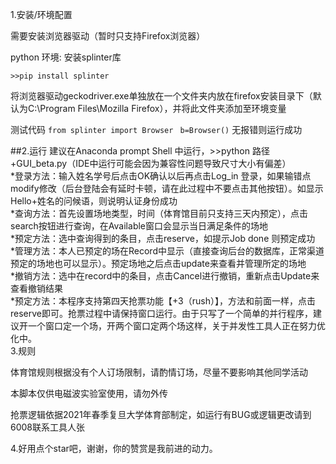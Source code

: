 1.安装/环境配置


需要安装浏览器驱动（暂时只支持Firefox浏览器）


python 环境: 安装splinter库


`>>pip install splinter`

将浏览器驱动geckodriver.exe单独放在一个文件夹内放在firefox安装目录下（默认为C:\Program Files\Mozilla Firefox），并将此文件夹添加至环境变量


测试代码
`from splinter import Browser `
`b=Browser()`
无报错则运行成功


##2.运行
建议在Anaconda prompt Shell 中运行，>>python 路径+GUI_beta.py（IDE中运行可能会因为兼容性问题导致尺寸大小有偏差）<br>
*登录方法：输入姓名学号后点击OK确认以后再点击Log_in 登录，如果输错点modify修改（后台登陆会有延时卡顿，请在此过程中不要点击其他按钮）。如显示Hello+姓名的问候语，则说明认证身份成功<br>
*查询方法：首先设置场地类型，时间（体育馆目前只支持三天内预定），点击search按钮进行查询，在Available窗口会显示当日满足条件的场地<br>
*预定方法：选中查询得到的条目，点击reserve，如提示Job done 则预定成功<br>
*管理方法：本人已预定的场在Record中显示（直接查询后台的数据库，正常渠道预定的场地也可以显示）。预定场地之后点击update来查看并管理所定的场地<br>
*撤销方法：选中在record中的条目，点击Cancel进行撤销，重新点击Update来查看撤销结果<br>
*预定方法：本程序支持第四天抢票功能【+3（rush）】，方法和前面一样，点击reserve即可。抢票过程中请保持窗口运行。由于只写了一个简单的并行程序，建议开一个窗口定一个场，开两个窗口定两个场这样，关于并发性工具人正在努力优化中。<br>
3.规则


体育馆规则根据没有个人订场限制，请酌情订场，尽量不要影响其他同学活动


本脚本仅供电磁波实验室使用，请勿外传


抢票逻辑依据2021年春季复旦大学体育部制定，如运行有BUG或逻辑更改请到6008联系工具人张



4.好用点个star吧，谢谢，你的赞赏是我前进的动力。
